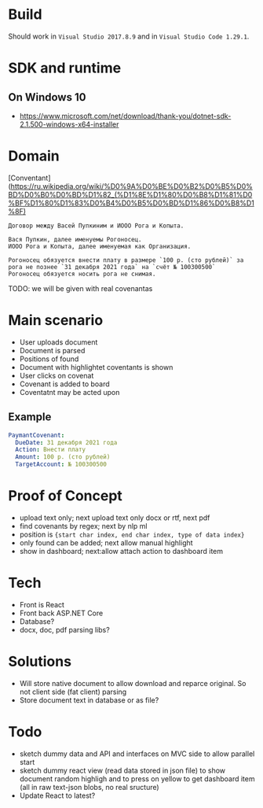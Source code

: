 


# Build

Should work in `Visual Studio 2017.8.9` and in `Visual Studio Code 1.29.1`.

# SDK and runtime

## On Windows 10
- https://www.microsoft.com/net/download/thank-you/dotnet-sdk-2.1.500-windows-x64-installer 

# Domain

[Conventant](https://ru.wikipedia.org/wiki/%D0%9A%D0%BE%D0%B2%D0%B5%D0%BD%D0%B0%D0%BD%D1%82_(%D1%8E%D1%80%D0%B8%D1%81%D0%BF%D1%80%D1%83%D0%B4%D0%B5%D0%BD%D1%86%D0%B8%D1%8F)

```
Договор между Васей Пупкиним и ИООО Рога и Копыта.

Вася Пупкин, далее именуемы Рогоносец.
ИООО Рога и Копыта, далее именуемая как Организация.

Рогоносец обязуется внести плату в размере `100 р. (сто рублей)` за рога не познее `31 декабря 2021 года` на `счёт № 100300500`
Рогоносец обязуется носить рога не снимая.

```

TODO: we will be given with real covenantas

# Main scenario

- User uploads document
- Document is parsed
- Positions of found
- Document with highlightet coventants is shown
- User clicks on covenat
- Covenant is added to board
- Coventatnt may be acted upon

## Example

```yaml
PaymantCovenant:
  DueDate: 31 декабря 2021 года
  Action: Внести плату
  Amount: 100 р. (сто рублей)
  TargetAccount: № 100300500
```


# Proof of Concept

- upload text only; next upload text only docx or rtf, next pdf
- find covenants by regex; next by nlp ml
- position is `{start char index, end char index, type of data index}`
- only found can be added; next allow manual highlight
- show in dashboard; next:allow attach action to dashboard item



# Tech

- Front is React
- Front back ASP.NET Core
- Database?
- docx, doc, pdf parsing libs?

# Solutions
- Will store native document to allow download and reparce original. So not client side (fat client) parsing
- Store document text in database or as file?

# Todo
- sketch dummy data and API and interfaces on MVC side to allow parallel start
- sketch dummy react view (read data stored in json file) to show document random highligh and to press on yellow to get dashboard item (all in raw text-json blobs, no real sructure)
- Update React to latest?